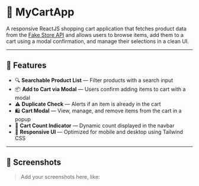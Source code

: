 # 🛒 MyCartApp

A responsive ReactJS shopping cart application that fetches product data from the [Fake Store API](https://fakestoreapi.com/) and allows users to browse items, add them to a cart using a modal confirmation, and manage their selections in a clean UI.

---

## 🚀 Features

- 🔍 **Searchable Product List** — Filter products with a search input  
- 📦 **Add to Cart via Modal** — Users confirm adding items to cart with a modal  
- ⚠️ **Duplicate Check** — Alerts if an item is already in the cart  
- 🛍️ **Cart Modal** — View, manage, and remove items from the cart in a popup  
- 🧮 **Cart Count Indicator** — Dynamic count displayed in the navbar  
- 📱 **Responsive UI** — Optimized for mobile and desktop using Tailwind CSS  

---

## 📸 Screenshots

> Add your screenshots here, like:

